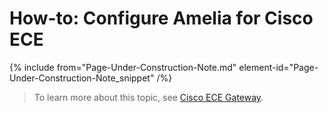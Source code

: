 

# How-to: Configure Amelia for Cisco ECE

{% include from="Page-Under-Construction-Note.md" element-id="Page-Under-Construction-Note_snippet" /%}

> To learn more about this topic, see [Cisco ECE Gateway](https://docs.amelia.com/display/AmeliaDocsV6/Cisco+ECE+Gateway).

 

